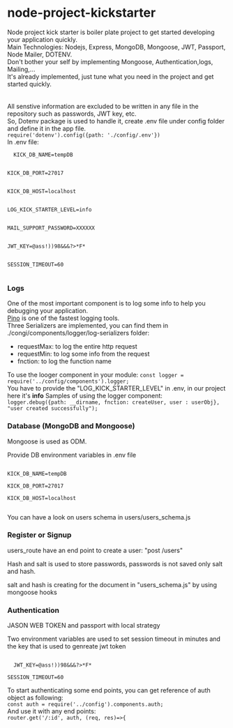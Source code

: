 # node-project-kickstarter
<span>
Node project kick starter is boiler plate project to get started developing your application quickly.<br/>
Main Technologies: Nodejs, Express, MongoDB, Mongoose, JWT, Passport, Node Mailer, DOTENV.<br/>
Don't bother your self by implementing Mongoose, Authentication,logs, Mailing,...<br/>
It's already implemented, just tune what you need in the project and get started quickly.<br/>
</span>
<br/><br/>
<span>
  All senstive information are excluded to be written in any file in the repository such as passwords, JWT key, etc.<br/>
  So, Dotenv package is used to handle it, create .env file under config folder and define it in the app file.
  <br/>
  <code>require('dotenv').config({path: './config/.env'})</code><br/>
  In .env file:<br/>
  <code>
  KICK_DB_NAME=tempDB
    </code>
    <br/>
<code>
KICK_DB_PORT=27017
  </code><br/>
<code>
KICK_DB_HOST=localhost
 </code><br/>
<code>
LOG_KICK_STARTER_LEVEL=info
  </code><br/>
<code>
MAIL_SUPPORT_PASSWORD=XXXXXX
 </code>
  <br/>
<code>
JWT_KEY=@ass!))98&&&?>*F*
  </code><br/>
<code>
SESSION_TIMEOUT=60<br/>
</code>
  </span>

<h3>Logs</h3>
<span>One of the most important component is to log some info to help you debugging your application.<br/>
  <a href="https://www.npmjs.com/package/pino">Pino</a> is one of the fastest logging tools.<br/>
  Three Serializers are implemented, you can find them in ./congi/components/logger/log-serializers folder:<br/>
  <ul>
  	<li>requestMax: to log the entire http request</li>
    <li>requestMin: to log some info from the request</li>
    <li>fnction: to log the function name</li>
  </ul>
  To use the looger component in your module:
  <code>const logger = require('../config/components').logger;</code><br/>
  You have to provide the "LOG_KICK_STARTER_LEVEL" in .env, in our project here it's <b>info</b>
  Samples of using the logger component:<br/>
  <code>logger.debug({path: __dirname, fnction: createUser, user : userObj}, "user created successfully");</code>
</span>

<br/>
<h3>Database (MongoDB and Mongoose)</h3>
<p>Mongoose is used as ODM.</p>
<p>Provide DB environment variables in .env file</p>
<code>
KICK_DB_NAME=tempDB<br/>
KICK_DB_PORT=27017<br/>
KICK_DB_HOST=localhost<br/>
</code>
<p>You can have a look on users schema in users/users_schema.js</p>

<H3>Register or Signup</h3>
<p>users_route have an end point to create a user: "post /users"</p>
<p>Hash and salt is used to store passwords, passwords is not saved only salt and hash.</p>
<p>salt and hash is creating for the document in "users_schema.js" by using mongoose hooks</p>

<h3>Authentication</h3>
<p>JASON WEB TOKEN and passport with local strategy</p>
<p>Two environment variables are used to set session timeout in minutes and the key that is used to genreate jwt token</p>
<code>
  JWT_KEY=@ass!))98&&&?>*F*<br/>
SESSION_TIMEOUT=60
</code>
<p>To start authenticating some end points, you can get reference of auth object as following:<br/>
  <code>const auth = require('../config').components.auth;</code>
  <br/>
  And use it with any end points:<br/>
  <code>router.get('/:id', auth, (req, res)=>{</code>
